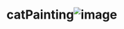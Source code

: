 # catPainting![image](https://github.com/srijalH/catPainting/assets/119152569/062a57d5-2b75-44d4-ab9e-61e367cdecff)
